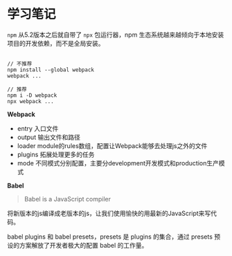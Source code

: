 # 学习笔记

`npm` 从5.2版本之后就自带了 `npx` 包运行器，npm 生态系统越来越倾向于本地安装项目的开发依赖，而不是全局安装。

```

// 不推荐
npm install --global webpack
webpack ...

// 推荐
npm i -D webpack
npx webpack ...

```

**Webpack**
- entry 入口文件
- output 输出文件和路径
- loader module的rules数组，配置让Webpack能够去处理js之外的文件
- plugins 拓展处理更多的任务
- mode 不同模式分别配置，主要分development开发模式和production生产模式

**Babel**

> Babel is a JavaScript compiler

将新版本的js编译成老版本的js，让我们使用愉快的用最新的JavaScript来写代码。

babel plugins 和 babel presets，presets 是 plugins 的集合，通过 presets 预设的方案解放了开发者极大的配置 babel 的工作量。
